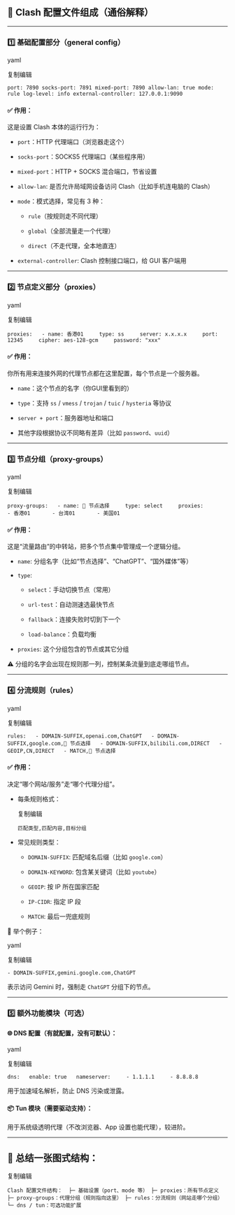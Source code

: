 ## 🧩 Clash 配置文件组成（通俗解释）

---

### 1️⃣ 基础配置部分（general config）

yaml

复制编辑

`port: 7890 socks-port: 7891 mixed-port: 7890 allow-lan: true mode: rule log-level: info external-controller: 127.0.0.1:9090`

#### ✅ 作用：

这是设置 Clash 本体的运行行为：

- `port`：HTTP 代理端口（浏览器走这个）
    
- `socks-port`：SOCKS5 代理端口（某些程序用）
    
- `mixed-port`：HTTP + SOCKS 混合端口，节省设置
    
- `allow-lan`: 是否允许局域网设备访问 Clash（比如手机连电脑的 Clash）
    
- `mode`：模式选择，常见有 3 种：
    
    - `rule`（按规则走不同代理）
        
    - `global`（全部流量走一个代理）
        
    - `direct`（不走代理，全本地直连）
        
- `external-controller`: Clash 控制接口端口，给 GUI 客户端用
    

---

### 2️⃣ 节点定义部分（proxies）

yaml

复制编辑

`proxies:   - name: 香港01     type: ss     server: x.x.x.x     port: 12345     cipher: aes-128-gcm     password: "xxx"`

#### ✅ 作用：

你所有用来连接外网的代理节点都在这里配置，每个节点是一个服务器。

- `name`：这个节点的名字（你GUI里看到的）
    
- `type`：支持 `ss` / `vmess` / `trojan` / `tuic` / `hysteria` 等协议
    
- `server + port`：服务器地址和端口
    
- 其他字段根据协议不同略有差异（比如 `password`、`uuid`）
    

---

### 3️⃣ 节点分组（proxy-groups）

yaml

复制编辑

`proxy-groups:   - name: 🔰 节点选择     type: select     proxies:       - 香港01       - 台湾01       - 美国01`

#### ✅ 作用：

这是“流量路由”的中转站，把多个节点集中管理成一个逻辑分组。

- `name`: 分组名字（比如“节点选择”、“ChatGPT”、“国外媒体”等）
    
- `type`:
    
    - `select`：手动切换节点（常用）
        
    - `url-test`：自动测速选最快节点
        
    - `fallback`：连接失败时切到下一个
        
    - `load-balance`：负载均衡
        
- `proxies`: 这个分组包含的节点或其它分组
    

⚠️ 分组的名字会出现在规则那一列，控制某条流量到底走哪组节点。

---

### 4️⃣ 分流规则（rules）

yaml

复制编辑

`rules:   - DOMAIN-SUFFIX,openai.com,ChatGPT   - DOMAIN-SUFFIX,google.com,🔰 节点选择   - DOMAIN-SUFFIX,bilibili.com,DIRECT   - GEOIP,CN,DIRECT   - MATCH,🔰 节点选择`

#### ✅ 作用：

决定“哪个网站/服务”走“哪个代理分组”。

- 每条规则格式：
    
    复制编辑
    
    `匹配类型,匹配内容,目标分组`
    
- 常见规则类型：
    
    - `DOMAIN-SUFFIX`: 匹配域名后缀（比如 `google.com`）
        
    - `DOMAIN-KEYWORD`: 包含某关键词（比如 `youtube`）
        
    - `GEOIP`: 按 IP 所在国家匹配
        
    - `IP-CIDR`: 指定 IP 段
        
    - `MATCH`: 最后一兜底规则
        

📌 举个例子：

yaml

复制编辑

`- DOMAIN-SUFFIX,gemini.google.com,ChatGPT`

表示访问 Gemini 时，强制走 `ChatGPT` 分组下的节点。

---

### 5️⃣ 额外功能模块（可选）

#### 🌐 DNS 配置（有就配置，没有可默认）：

yaml

复制编辑

`dns:   enable: true   nameserver:     - 1.1.1.1     - 8.8.8.8`

用于加速域名解析，防止 DNS 污染或泄露。

#### 📦 Tun 模块（需要驱动支持）：

用于系统级透明代理（不改浏览器、App 设置也能代理），较进阶。

---

## 🎯 总结一张图式结构：

复制编辑

`Clash 配置文件结构：  ├─ 基础设置（port、mode 等） ├─ proxies：所有节点定义 ├─ proxy-groups：代理分组（规则指向这里） ├─ rules：分流规则（网站走哪个分组） └─ dns / tun：可选功能扩展`